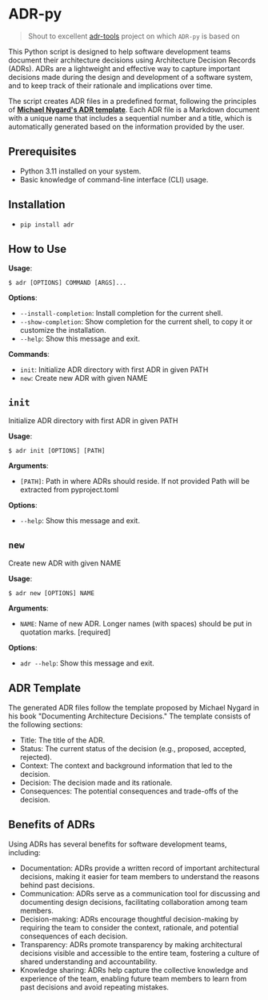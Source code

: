 # ADR-py

> Shout to excellent [adr-tools](https://github.com/npryce/adr-tools) project on which `ADR-py` is based on

This Python script is designed to help software development teams document their architecture decisions using Architecture Decision Records (ADRs). 
ADRs are a lightweight and effective way to capture important decisions made during the design and development of a software system, and to keep track of their rationale and implications over time.

The script creates ADR files in a predefined format, following the principles of **[Michael Nygard's ADR template](https://github.com/joelparkerhenderson/architecture-decision-record/blob/main/templates/decision-record-template-by-michael-nygard/index.md)**. 
Each ADR file is a Markdown document with a unique name that includes a sequential number and a title, which is automatically generated based on the information provided by the user.

## Prerequisites

- Python 3.11 installed on your system.
- Basic knowledge of command-line interface (CLI) usage.

## Installation

- `pip install adr`

## How to Use

**Usage**:

```console
$ adr [OPTIONS] COMMAND [ARGS]...
```

**Options**:

* `--install-completion`: Install completion for the current shell.
* `--show-completion`: Show completion for the current shell, to copy it or customize the installation.
* `--help`: Show this message and exit.

**Commands**:

* `init`: Initialize ADR directory with first ADR in given PATH
* `new`: Create new ADR with given NAME

## `init`

Initialize ADR directory with first ADR in given PATH

**Usage**:

```console
$ adr init [OPTIONS] [PATH]
```

**Arguments**:

* `[PATH]`: Path in where ADRs should reside. If not provided Path will be extracted from pyproject.toml

**Options**:

* `--help`: Show this message and exit.

## `new`

Create new ADR with given NAME

**Usage**:

```console
$ adr new [OPTIONS] NAME
```

**Arguments**:

* `NAME`: Name of new ADR. Longer names (with spaces) should be put in quotation marks.  [required]

**Options**:

* `adr --help`: Show this message and exit.


## **ADR Template**

The generated ADR files follow the template proposed by Michael Nygard in his book "Documenting Architecture Decisions." The template consists of the following sections:

- Title: The title of the ADR.
- Status: The current status of the decision (e.g., proposed, accepted, rejected).
- Context: The context and background information that led to the decision.
- Decision: The decision made and its rationale.
- Consequences: The potential consequences and trade-offs of the decision.

## **Benefits of ADRs**

Using ADRs has several benefits for software development teams, including:

- Documentation: ADRs provide a written record of important architectural decisions, making it easier for team members to understand the reasons behind past decisions.
- Communication: ADRs serve as a communication tool for discussing and documenting design decisions, facilitating collaboration among team members.
- Decision-making: ADRs encourage thoughtful decision-making by requiring the team to consider the context, rationale, and potential consequences of each decision.
- Transparency: ADRs promote transparency by making architectural decisions visible and accessible to the entire team, fostering a culture of shared understanding and accountability.
- Knowledge sharing: ADRs help capture the collective knowledge and experience of the team, enabling future team members to learn from past decisions and avoid repeating mistakes.
